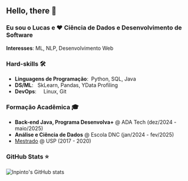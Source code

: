 ## Hello, there 👋


### Eu sou o Lucas e ❤️ Ciência de Dados e Desenvolvimento de Software

**Interesses**: ML, NLP, Desenvolvimento Web

<!-- **Curriculum Vitae**: [cv.pdf](https://github.com/dayyass/dayyass/blob/main/cv.pdf) -->

### Hard-skills 🛠️
- **Linguagens de Programação**:&nbsp;         Python, SQL, Java
- **DS/ML**:&nbsp;&nbsp;                     SkLearn, Pandas, YData Profiling
- **DevOps**:&nbsp;&nbsp;&nbsp;&nbsp;      Linux, Git
  <!-- - **Big Data**: &nbsp;&nbsp;&nbsp;&nbsp;&nbsp; Hadoop, Spark -->

<!-- ### Work experience 👔
| Job Position                  | Company                    | Field                         | Work Period       |
| ----------------------------- | -------------------------- | ----------------------------- | ----------------- |
| **Head of AI Transformation** | **Social Discovery Group** | **LLM, Conversational AI**    | **2024-05 — now** |
| Research Scientist Lead       | SberDevices                | LLM, GigaChat                 | 2023-04 — 2024-05 |
| NLP Team Lead                 | SberDevices                | Search, Information Retrieval | 2022-10 — 2023-04 |
| NLP Tech Lead                 | Sber AI Lab                | NLP, MLOps, Mentoring         | 2021-05 — 2022-10 |
| Senior NLP Engineer           | Tinkoff AI Lab             | Virtual Assistant "Oleg"      | 2021-02 — 2021-04 |
| Middle NLP Engineer           | MTS AI Lab                 | NER with Pseudo-Labeling      | 2020-05 — 2021-02 |
| Junior Data Scientist         | Sberbank                   | ML with Tabular Data, CV      | 2018-07 — 2020-05 |-->

### Formação Acadêmica 🎓
- **Back-end Java, Programa Desenvolva+** @ ADA Tech (dez/2024 - maio/2025)
- **Análise e Ciência de Dados** @ Escola DNC (jan/2024 - fev/2025)
- [Mestrado](https://www.teses.usp.br/teses/disponiveis/8/8143/tde-29092020-182737/pt-br.php#referencias) @ USP (2017 - 2020)

<!--- ### Projects 🐾


### Public talks 🗣


### Certifications 📜

### Conference participation 📈
- IX International Scientific and Practical [Conference](https://it-mm.rea.ru/eng) named after A.I. Kitov "Information Technologies and Mathematical Methods in Economics and Management"
- Deep and Machine Learning methods for document clustering and classification [tutorial](https://indico-hlit.jinr.ru/event/146/overview) in frames of The XXIII International Scientific [Conference](https://indico.jinr.ru/event/756) of Young Scientists and Specialists (AYSS-2019)  

### Hackathon participation 💻


### Achievements 🏆 -->


### GitHub Stats ⭐
![lnpinto's GitHub stats](https://github-readme-stats.vercel.app/api?username=lnpinto&hide=stars,issues&show_icons=true&theme=dracula)

<!---Mais informações na minha página do [LinkedIn](https://www.linkedin.com/in/lucas-n-pinto/) 🚀-->
